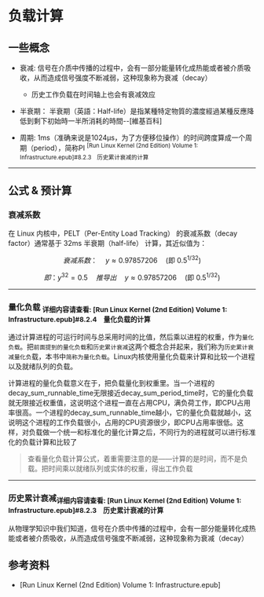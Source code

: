 # 负载计算
## 一些概念
- 衰减: 信号在介质中传播的过程中，会有一部分能量转化成热能或者被介质吸收，从而造成信号强度不断减弱，这种现象称为衰减（decay）
   + 历史工作负载在时间轴上也会有衰减效应

- 半衰期： 半衰期（英語：Half-life）是指某種特定物質的濃度經過某種反應降低到剩下初始時一半所消耗的時間--[維基百科]
- 周期: 1ms（准确来说是1024μs，为了方便移位操作）的时间跨度算成一个周期（period），简称PI  <sup>[Run Linux Kernel (2nd Edition) Volume 1: Infrastructure.epub]#8.2.3　历史累计衰减的计算</sup>

---

## 公式 & 预计算
### 衰减系数
在 Linux 内核中，PELT（Per-Entity Load Tracking） 的衰减系数（decay factor）通常基于 32ms 半衰期（half-life） 计算，其近似值为：

```math
衰减系数：\quad  y \approx 0.97857206 \quad (\text{即 } 0.5^{1/32})
```

```math
 即： y^{32} = 0.5  \quad 推导出\quad y \approx 0.97857206 \quad (\text{即 } 0.5^{1/32})
```

---

### 量化负载 <sub>详细内容请查看: [Run Linux Kernel (2nd Edition) Volume 1: Infrastructure.epub]#8.2.4　量化负载的计算</sub>
通过计算进程的可运行时间与总采用时间的比值，然后乘以进程的权重，作为`量化负载`。把`前面提到的量化负载`和`历史累计衰减`这两个概念合并起来，我们称为`历史累计衰减量化负`载，本书中`简称为量化负载`。Linux内核使用量化负载来计算和比较一个进程以及就绪队列的负载。

计算进程的量化负载意义在于，把负载量化到权重里。当一个进程的decay_sum_runnable_time无限接近decay_sum_period_time时，它的量化负载就无限接近权重值，这说明这个进程一直在占用CPU，满负荷工作，即CPU占用率很高。一个进程的decay_sum_runnable_time越小，它的量化负载就越小，这说明这个进程的工作负载很小，占用的CPU资源很少，即CPU占用率很低。这样，对负载做一个统一和标准化的量化计算之后，不同行为的进程就可以进行标准化的负载计算和比较了

> 查看量化负载计算公式，着重需要注意的是——计算的是时间，而不是负载。把时间乘以就绪队列或实体的权重，得出工作负载

---

### 历史累计衰减<sub>详细内容请查看: [Run Linux Kernel (2nd Edition) Volume 1: Infrastructure.epub]#8.2.3　历史累计衰减的计算</sub>
从物理学知识中我们知道，信号在介质中传播的过程中，会有一部分能量转化成热能或者被介质吸收，从而造成信号强度不断减弱，这种现象称为衰减（decay）



## 参考资料
- [Run Linux Kernel (2nd Edition) Volume 1: Infrastructure.epub]